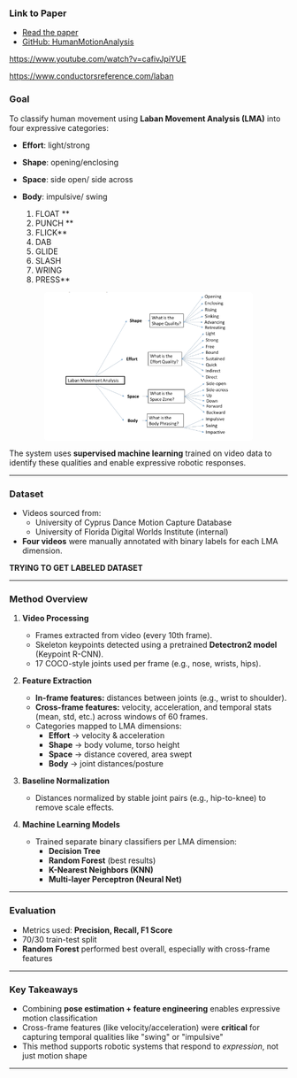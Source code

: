 

### Link to Paper

- [Read the paper](https://research.dwi.ufl.edu/page/ai-driven-human-motion-classification-and-analysis-using-laban-movement-system/)
- [GitHub: HumanMotionAnalysis](https://github.com/guowenbin90/HumanMotionAnalysis)

https://www.youtube.com/watch?v=cafivJpiYUE

https://www.conductorsreference.com/laban



### Goal

To classify human movement using **Laban Movement Analysis (LMA)** into four expressive categories:
- **Effort**: light/strong
- **Shape**: opening/enclosing
- **Space**: side open/ side across
- **Body**: impulsive/ swing

  1. FLOAT **
  2. PUNCH **
  3. FLICK**
  4. DAB
  5. GLIDE
  6. SLASH
  7. WRING
  8. PRESS**

<div style="display: flex; justify-content: center;">
  <img src="photos/labnan_hierarchy.png" alt="blocky" style="width: 75%; max-width: 1000px; height: auto; border-radius: 5px;">
</div>



The system uses **supervised machine learning** trained on video data to identify these qualities and enable expressive robotic responses.

---

### Dataset

- Videos sourced from:
  - University of Cyprus Dance Motion Capture Database
  - University of Florida Digital Worlds Institute (internal)
- **Four videos** were manually annotated with binary labels for each LMA dimension.

**TRYING TO GET LABELED DATASET**

---

### Method Overview

1. **Video Processing**
   - Frames extracted from video (every 10th frame).
   - Skeleton keypoints detected using a pretrained **Detectron2 model** (Keypoint R-CNN).
   - 17 COCO-style joints used per frame (e.g., nose, wrists, hips).

2. **Feature Extraction**
   - **In-frame features:** distances between joints (e.g., wrist to shoulder).
   - **Cross-frame features:** velocity, acceleration, and temporal stats (mean, std, etc.) across windows of 60 frames.
   - Categories mapped to LMA dimensions:
     - **Effort** → velocity & acceleration
     - **Shape** → body volume, torso height
     - **Space** → distance covered, area swept
     - **Body** → joint distances/posture

3. **Baseline Normalization**
   - Distances normalized by stable joint pairs (e.g., hip-to-knee) to remove scale effects.

4. **Machine Learning Models**
   - Trained separate binary classifiers per LMA dimension:
     - **Decision Tree**
     - **Random Forest** (best results)
     - **K-Nearest Neighbors (KNN)**
     - **Multi-layer Perceptron (Neural Net)**

---

### Evaluation

- Metrics used: **Precision, Recall, F1 Score**
- 70/30 train-test split
- **Random Forest** performed best overall, especially with cross-frame features

---

### Key Takeaways

- Combining **pose estimation + feature engineering** enables expressive motion classification
- Cross-frame features (like velocity/acceleration) were **critical** for capturing temporal qualities like "swing" or "impulsive"
- This method supports robotic systems that respond to *expression*, not just motion shape

---

